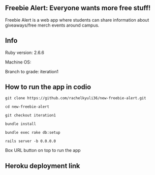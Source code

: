 ## Freebie Alert: Everyone wants more free stuff!
Freebie Alert is a web app where students can share information about giveaways/free merch events around campus. 

## Info
Ruby version: 2.6.6

Machine OS:

Branch to grade: iteration1

## How to run the app in codio

`git clone https://github.com/rachelkyuli36/new-freebie-alert.git`

`cd new-freebie-alert`

`git checkout iteration1`

`bundle install`

`bundle exec rake db:setup`

`rails server -b 0.0.0.0`

Box URL button on top to run the app

## Heroku deployment link
